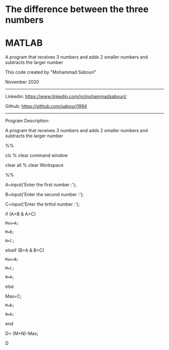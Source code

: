 # The difference between the three numbers

# MATLAB

A program that receives 3 numbers and adds 2 smaller numbers and subtracts the larger number

This code created by "Mohammad Sabouri"

November 2020

----------------------------------------------------------

Linkedin:   https://www.linkedin.com/in/mohammadsabouri/

Github:     https://github.com/sabouri1994

----------------------------------------------------------

Program Description:

A program that receives 3 numbers and adds 2 smaller numbers and subtracts the larger number

%%

clc  % clear command window

clear all  % clear Workspace

%%

A=input('Enter the first number :');

B=input('Enter the second number :');

C=input('Enter the tirthd number :');

if (A>B & A>C)

    Max=A;
	
    M=B;
	
    N=C;
	
elseif (B>A & B>C)

    Max=B;
	
    M=C;
	
    N=A;
else

   Max=C;
   
    M=B;
	
    N=A; 
end

D= (M+N)-Max;

D


